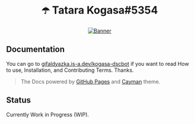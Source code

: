 <div align="center">

# ☂️ Tatara Kogasa#5354

[![Banner](https://cdn.upload.systems/uploads/7ushRZBB.png)](https://gifaldyazka.is-a.dev/kogasa-dscbot)

</div>

## Documentation

You can go to [gifaldyazka.is-a.dev/kogasa-dscbot](https://gifaldyazka.is-a.dev/kogasa-dscbot) if you want to read How to use, Installation, and Contributing Terms. Thanks.

> The Docs powered by [GitHub Pages](https://pages.github.com) and [Cayman](https://github.com/pages-themes/cayman) theme.

## Status

Currently Work in Progress (WIP).
